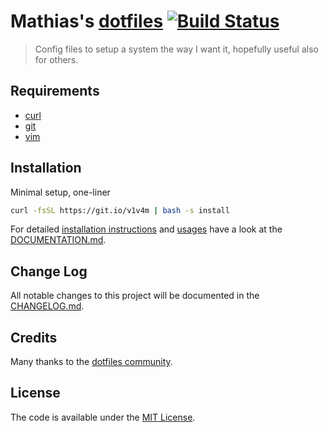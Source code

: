 # Mathias's [dotfiles](https://github.com/bymathias/dotfiles) [![Build Status](http://img.shields.io/travis/bymathias/dotfiles.svg?style=flat-square)](https://traivis-ci.org/bymathias/dotfiles)
> Config files to setup a system the way I want it, hopefully useful also for others.

## Requirements

- [curl]()
- [git]()
- [vim]()

## Installation

Minimal setup, one-liner
```sh
curl -fsSL https://git.io/v1v4m | bash -s install
```
For detailed [installation instructions]() and [usages]() have a look at the [DOCUMENTATION.md]().

## Change Log

All notable changes to this project will be documented in the [CHANGELOG.md]().

## Credits

Many thanks to the [dotfiles community](http://dotfiles.github.io/).

## License

The code is available under the [MIT License](https://github.com/bymathias/dotfiles/blob/master/LICENSE.txt).

